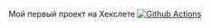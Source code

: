 Мой первый проект на Хекслете
[![Github Actions](https://github.com/ShadeeeeeK/hexlet-js/workflows/node/badge.svg)](https://github.com/ShadeeeeeK/hexlet-js/actions)

